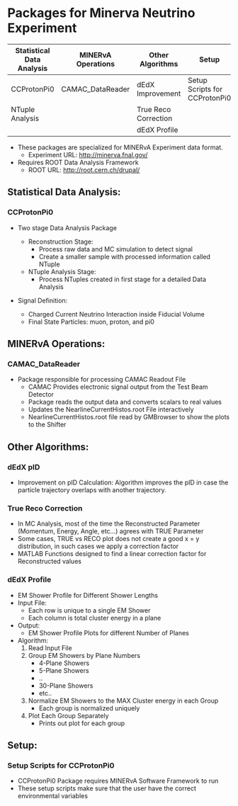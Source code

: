 # Packages for Minerva Neutrino Experiment

|Statistical Data Analysis |MINERvA Operations| Other Algorithms|Setup|
|----|-----|-----|-----|
|CCProtonPi0	|CAMAC_DataReader	|dEdX Improvement	|Setup Scripts for CCProtonPi0	|
|NTuple Analysis|			|True Reco Correction	|				|
|		|			|dEdX Profile		|				|

* These packages are specialized for MINERvA Experiment data format.
	* Experiment URL: http://minerva.fnal.gov/
* Requires ROOT Data Analysis Framework
	* ROOT URL: http://root.cern.ch/drupal/

## Statistical Data Analysis:
### CCProtonPi0
* Two stage Data Analysis Package
	* Reconstruction Stage: 
		* Process raw data and MC simulation to detect signal
		* Create a smaller sample with processed information called NTuple
	* NTuple Analysis Stage: 
		* Process NTuples created in first stage for a detailed Data Analysis

* Signal Definition: 
	* Charged Current Neutrino Interaction inside Fiducial Volume
	* Final State Particles: muon, proton, and pi0

## MINERvA Operations:
### CAMAC_DataReader
* Package responsible for processing CAMAC Readout File
	* CAMAC Provides electronic signal output from the Test Beam Detector
	* Package reads the output data and converts scalars to real values
	* Updates the NearlineCurrentHistos.root File interactively
	* NearlineCurrentHistos.root file read by GMBrowser to show the plots to the Shifter
	
## Other Algorithms:

### dEdX pID

* Improvement on pID Calculation: Algorithm improves the pID in case the particle trajectory overlaps with another trajectory.

### True Reco Correction
* In MC Analysis, most of the time the Reconstructed Parameter (Momentum, Energy, Angle, etc...) agrees with TRUE Parameter
* Some cases, TRUE vs RECO plot does not create a good x = y distribution, in such cases we apply a correction factor
* MATLAB Functions designed to find a linear correction factor for Reconstructed values

### dEdX Profile
* EM Shower Profile for Different Shower Lengths
* Input File:
	* Each row is unique to a single EM Shower
	* Each column is total cluster energy in a plane
* Output:
	* EM Shower Profile Plots for different Number of Planes
* Algorithm:
	1. Read Input File
	2. Group EM Showers by Plane Numbers 
		* 4-Plane Showers
		* 5-Plane Showers
		* ..
		* 30-Plane Showers
		* etc..
	3. Normalize EM Showers to the MAX Cluster energy in each Group
		* Each group is normalized uniquely
	4. Plot Each Group Separately
		* Prints out plot for each group

## Setup:

### Setup Scripts for CCProtonPi0

* CCProtonPi0 Package requires MINERvA Software Framework to run
* These setup scripts make sure that the user have the correct environmental variables
  
